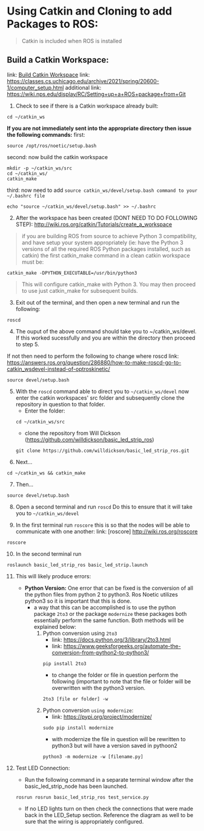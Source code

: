 # Using Catkin and Cloning to add Packages to ROS:
> Catkin is included when ROS is installed

## Build a Catkin Workspace:
link: [Build Catkin Workspace](http://wiki.ros.org/catkin/Tutorials/create_a_workspace)
link: https://classes.cs.uchicago.edu/archive/2021/spring/20600-1/computer_setup.html
additional link: https://wiki.nps.edu/display/RC/Setting+up+a+ROS+package+from+Git
1. Check to see if there is a Catkin workspace already built:

```
cd ~/catkin_ws
```
**If you are not immediately sent into the appropriate directory then issue the following commands:**
first:
```
source /opt/ros/noetic/setup.bash
```
second: now build the catkin workspace
```
mkdir -p ~/catkin_ws/src
cd ~/catkin_ws/
catkin_make
```
third: now need to add `source catkin_ws/devel/setup.bash command to your ~/.bashrc file`
```
echo "source ~/catkin_ws/devel/setup.bash" >> ~/.bashrc
```
2. After the workspace has been created (DONT NEED TO DO FOLLOWING STEP):
http://wiki.ros.org/catkin/Tutorials/create_a_workspace
> if you are building ROS from source to achieve Python 3 compatibility, 
> and have setup your system appropriately
> (ie: have the Python 3 versions of all the required ROS Python packages installed, such as catkin)
> the first catkin_make command in a clean catkin workspace must be:
```
catkin_make -DPYTHON_EXECUTABLE=/usr/bin/python3
```
> This will configure catkin_make with Python 3. You may then proceed to use just catkin_make for subsequent builds.

3. Exit out of the terminal, and then open a new terminal and run the following:
```
roscd
```
4. The ouput of the above command should take you to ~/catkin_ws/devel. If this worked sucessfully and you are within the directory then proceed to step 5. 

If not then need to perform the following to change where roscd 
link: https://answers.ros.org/question/286880/how-to-make-roscd-go-to-catkin_wsdevel-instead-of-optroskinetic/

```
source devel/setup.bash
```

5.  With the `roscd` command able to direct you to `~/catkin_ws/devel` now enter the catkin workspaces' src folder and subsequently clone the repository in question to that folder.
    - Enter the folder:
    ``` 
    cd ~/catkin_ws/src 
    ```
    - clone the repository from Will Dickson (https://github.com/willdickson/basic_led_strip_ros)
    ```
    git clone https://github.com/willdickson/basic_led_strip_ros.git
    ```
6. Next...
```
cd ~/catkin_ws && catkin_make
```

7. Then...
```
source devel/setup.bash
```
8. Open a second terminal and run `roscd`
Do this to ensure that it will take you to 
`~/catkin_ws/devel`

9. In the first terminal run `roscore` this is so that the nodes will be able to communicate with one another:
link: [roscore] http://wiki.ros.org/roscore
```
roscore
```
10. In the second terminal run 
```
roslaunch basic_led_strip_ros basic_led_strip.launch 
```

11. This will likely produce errors:
    - **Python Version:** One error that can be fixed is the conversion of all the python files from python 2 to python3. Ros Noetic utilizes python3 so it is important that this is done.
        - a way that this can be accomplished is to use the python package `2to3` or the package `modernize` these packages both essentially perform the same function. Both methods will be explained below:   
            1. Python conversion using `2to3`
                - link: https://docs.python.org/3/library/2to3.html
                - link: https://www.geeksforgeeks.org/automate-the-conversion-from-python2-to-python3/
                ```
                pip install 2to3
                ```
                - to change the folder or file in question perform the following (important to note that the file or folder will be overwritten with the python3 
                version. 
                ```
                2to3 [file or folder] -w
                ```
            2. Python conversion `using modernize`:
                - link: https://pypi.org/project/modernize/
                ```
                sudo pip install modernize
                ```
                - with modernize the file in question will be rewritten to python3 but will have a version saved in pythoon2 
                ```
                python3 -m modernize -w [filename.py]
                ```

12. Test LED Connection:
    * Run the following command in a separate terminal window after the basic_led_strip_node has been launched.

    ```
    rosrun rosrun basic_led_strip_ros test_service.py
    ``` 
    * If no LED lights turn on then check the connections that were made back in the LED_Setup section. Reference the diagram as well to be sure that the wiring is appropriately configured. 


